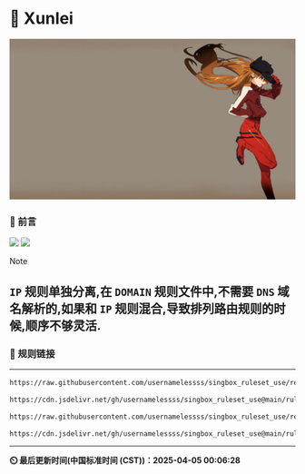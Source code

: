 
# 🧸 Xunlei
![](https://raw.githubusercontent.com/usernamelessss/picture-bed/main/images/202504042256831.jpg)
### 📣 前言
![](https://shields.io/badge/-移除重复规则-ff69b4) ![](https://shields.io/badge/-IP&nbsp;规则单独存放不与&nbsp;DOMAIN&nbsp;等混合-green)
> [!NOTE]
**`IP` 规则单独分离,在 `DOMAIN` 规则文件中,不需要 `DNS` 域名解析的,如果和 `IP` 规则混合,导致排列路由规则的时候,顺序不够灵活.**
---

###  🔗 规则链接
---

```url
https://raw.githubusercontent.com/usernamelessss/singbox_ruleset_use/refs/heads/main/rule/Xunlei/Xunlei_No_IP.json
```

```url
https://cdn.jsdelivr.net/gh/usernamelessss/singbox_ruleset_use@main/rule/Xunlei/Xunlei_No_IP.json
```

```url
https://raw.githubusercontent.com/usernamelessss/singbox_ruleset_use/refs/heads/main/rule/Xunlei/Xunlei_No_IP.srs
```

```url
https://cdn.jsdelivr.net/gh/usernamelessss/singbox_ruleset_use@main/rule/Xunlei/Xunlei_No_IP.srs
```

---
**⏲️ 最后更新时间(中国标准时间 (CST))：2025-04-05 00:06:28**